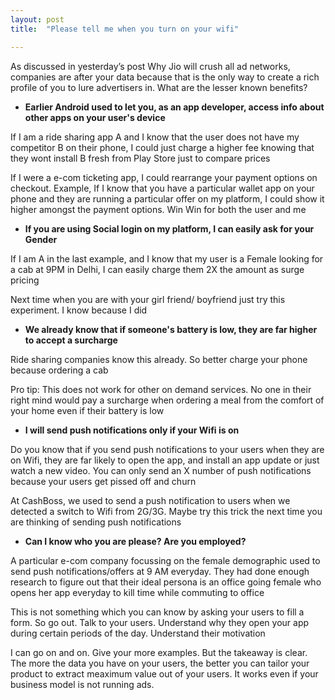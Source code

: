 ```yaml
---
layout: post
title:  "Please tell me when you turn on your wifi"

---
```


As discussed in yesterday’s post Why Jio will crush all ad networks, companies are after your data because that is the only way to create a rich profile of you to lure advertisers in. What are the lesser known benefits?

- **Earlier Android used to let you, as an app developer, access info about other apps on your user's device**

If I am a ride sharing app A and I know that the user does not have my competitor B on their phone, I could just charge a higher fee knowing that they wont install B fresh from Play Store just to compare prices

If I were a e-com ticketing app, I could rearrange your payment options on checkout. Example, If I know that you have a particular wallet app on your phone and they are running a particular offer on my platform, I could show it higher amongst the payment options. Win Win for both the user and me

- **If you are using Social login on my platform, I can easily ask for your Gender**

If I am A in the last example, and I know that my user is a Female looking for a cab at 9PM in Delhi, I can easily charge them 2X the amount as surge pricing

Next time when you are with your girl friend/ boyfriend just try this experiment. I know because I did

- **We already know that if someone's battery is low, they are far higher to accept a surcharge**

Ride sharing companies know this already. So better charge your phone because ordering a cab

Pro tip: This does not work for other on demand services. No one in their right mind would pay a surcharge when ordering a meal from the comfort of your home even if their battery is low

- **I will send push notifications only if your Wifi is on**

Do you know that if you send push notifications to your users when they are on Wifi, they are far likely to open the app, and install an app update or just watch a new video. You can only send an X number of push notifications because your users get pissed off and churn

At CashBoss, we used to send a push notification to users when we detected a switch to Wifi from 2G/3G. Maybe try this trick the next time you are thinking of sending push notifications

- **Can I know who you are please? Are you employed?**

A particular e-com company focussing on the female demographic used to send push notifications/offers at 9 AM everyday. They had done enough research to figure out that their ideal persona is an office going female who opens her app everyday to kill time while commuting to office

This is not something which you can know by asking your users to fill a form. So go out. Talk to your users. Understand why they open your app during certain periods of the day. Understand their motivation

I can go on and on. Give your more examples. But the takeaway is clear. The more the data you have on your users, the better you can tailor your product to extract meaximum value out of your users. It works even if your business model is not running ads.
